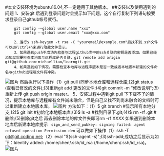 #本文安装环境为ubuntu16.04,不一定适用于其他版本。
##安装以及使用遇到的问题
		1、安装git 后遇到登录问题时会提示如下问题，这个自行复制下列语句按要求登录自己github帐号就行。

		git config -–global user.name "xxx"   
		git config –-global user.email "xxx@xxx.com" 

		2、运行$ ssh-keygen -t rsa -C "youremail@example.com"后找不到.ssh文件可以运行ctrl+h来进行隐藏文件显示。
		3、如果遇到push不成功先检查与远程github库中的ssh关联的密钥是否添加。如果已经添加就需要检查本地库与远程库是否关联，git remote add origin git@github.com:michaelliao/learngit.git
		4、如果遇到如下情况，需要检查本地库与远程库版本是否一致或者本地版本新建的文件命名与github远程端文件有冲突。
![图片](开发者文件/pic/erro1.jpeg)
		然后执行以下操作（1）git pull (同步本地仓库和远程仓库;(2)git status (查看已修改的文件);(3)重新git add 更改的文件;(4)git commit -m "修改说明";(5)重新上传 git push origin master。
		5、安装过程中遇到git pull 下下载不了的情况，提示本地库与远程库有文件尚未融合，但是自己又找不到尚未融合的文档时可以重新建立本地版本库。
![图片](开发者文件/pic/erro2.png)
		方法如下：（1）$ git branch  #显示所有本地分支;(2)$ git init   #初始化本地版本库;(3)$ ls -a    #找到目录下.git;(4)$ rm -rf  .git   #删除;(5)删除git之后 再去删除本地的库文件夹即可rm -rf XXXX
		如果遇到删除本地库后新建本地库提示
                ` sign_and_send_pubkey: signing failed: agent refused operation Permission den`
		可以做如下操作（1）ssh -T git@git.coding.net;（2）eval "$(ssh-agent -s)";(3)ssh-add;成功之后显示为如下：Identity added: /home/chen/.ssh/id_rsa (/home/chen/.ssh/id_rsa)。
![图片](开发者文件/pic/erro3.png)

